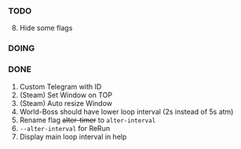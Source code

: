 ### TODO
8. Hide some flags

### DOING

### DONE
1. Custom Telegram with ID
2. (Steam) Set Window on TOP
3. (Steam) Auto resize Window
4. World-Boss should have lower loop interval (2s instead of 5s atm)
5. Rename flag ~~alter-timer~~ to `alter-interval`
6. `--alter-interval` for ReRun
7. Display main loop interval in help